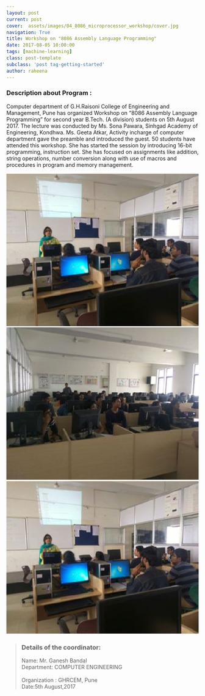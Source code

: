 ```yaml
---
layout: post
current: post
cover:  assets/images/04_8086_microprocessor_workshop/cover.jpg
navigation: True
title: Workshop on "8086 Assembly Language Programming"
date: 2017-08-05 10:00:00
tags: [machine-learning]
class: post-template
subclass: 'post tag-getting-started'
author: raheena
---
```




### Description about Program :

Computer department of G.H.Raisoni College of Engineering and Management, Pune has organized Workshop on “8086 Assembly Language Programming” for second year B.Tech. (A division) students on 5th August 2017.  The lecture was conducted by Ms. Sona Pawara, Sinhgad Academy of Engineering, Kondhwa. Ms. Geeta Atkar, Activity incharge of computer department gave the preamble and introduced the guest.  50 students have attended this workshop. She has started the session by introducing 16-bit programming, instruction set. She has focused on assignments like addition, string operations, number conversion along with use of macros and procedures in program and memory management.

![students attending seminar](assets/images/04_8086_microprocessor_workshop/1.png  "microprocessor_8086_1")
![students attending seminar](assets/images/04_8086_microprocessor_workshop/2.png  "microprocessor_8086_2")
![students attending seminar](assets/images/04_8086_microprocessor_workshop/3.png  "microprocessor_8086_3")

> ### Details of the coordinator: <br>
> Name: Mr. Ganesh Bandal <br>
> Department: COMPUTER ENGINEERING <br>    
> Organization : GHRCEM, Pune <br>
> Date:5th August,2017

